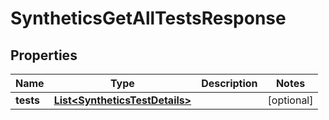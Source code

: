 

# SyntheticsGetAllTestsResponse

## Properties

Name | Type | Description | Notes
------------ | ------------- | ------------- | -------------
**tests** | [**List&lt;SyntheticsTestDetails&gt;**](SyntheticsTestDetails.md) |  |  [optional]



